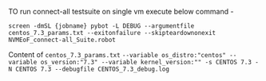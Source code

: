 TO run connect-all testsuite on single vm execute below command -

```screen -dmSL {jobname} pybot -L DEBUG --argumentfile centos_7.3_params.txt --exitonfailure --skipteardownonexit NVMEoF_connect-all_Suite.robot```

Content of `centos_7.3_params.txt`
`
--variable os_distro:"centos"
--variable os_version:"7.3"
--variable kernel_version:""
-s CENTOS 7.3
-N CENTOS 7.3
--debugfile CENTOS_7.3_debug.log
`